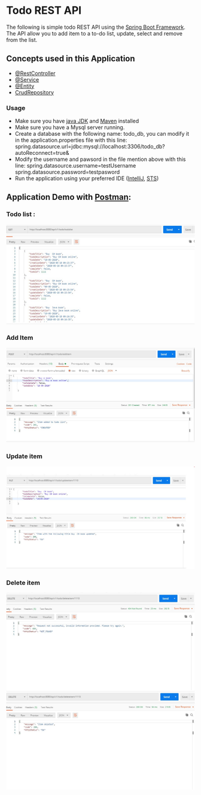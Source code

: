 # Todo REST API


The following is simple todo REST API using the [Spring Boot Framework](https://spring.io/projects/spring-boot). The API allow you to
add item to a to-do list, update, select and remove from the list.



##  Concepts used in this Application


* [@RestController](https://spring.io/guides/gs/rest-service/)
* [@Service](https://spring.io/guides/gs/rest-service/)
* [@Entity](https://spring.io/guides/gs/rest-service/)
* [CrudRepository](https://docs.spring.io/spring-data/data-commons/docs/1.6.1.RELEASE/reference/html/repositories.html)


### Usage
* Make sure you have [java JDK](https://www.oracle.com/java/technologies/javase-jdk8-downloads.html) and [Maven](https://maven.apache.org/) installed
* Make sure you have a Mysql server running.
* Create a database with the following name: todo_db, you can modify it in the application.properties file with this line:  spring.datasource.url=jdbc:mysql://localhost:3306/todo_db?autoReconnect=true& 
* Modify the username and pawsord in the file mention above with this line:  spring.datasource.username=testUsername spring.datasource.password=testpasword
* Run the application using your preferred IDE ([IntelliJ](https://www.jetbrains.com/idea/), [STS](https://spring.io/tools))



##  Application Demo with [Postman](https://www.postman.com/):



### Todo list :

<img src="https://github.com/claykabongok/Todo-REST-API-Spring-Boot/blob/master/readme/todolist.jpg?raw=true"  alt="Demo screen postman">


### Add  Item

<img src="https://github.com/claykabongok/Todo-REST-API-Spring-Boot/blob/master/readme/additem.jpg?raw=true"  alt="Demo screen postman">


### Update item
<img src="https://github.com/claykabongok/Todo-REST-API-Spring-Boot/blob/master/readme/updateItem.jpg?raw=true"  alt="Demo screen postman">





### Delete item
<img src="https://github.com/claykabongok/Todo-REST-API-Spring-Boot/blob/master/readme/deleteInvalidId.jpg?raw=true"  alt="Demo screen postman">



<img src="https://github.com/claykabongok/Todo-REST-API-Spring-Boot/blob/master/readme/deleteItem.jpg?raw=true"  alt="Demo screen postman">




